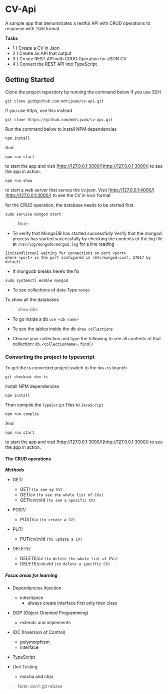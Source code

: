 # CV-Api
A sample app that demonstrates a restful API with CRUD operations to response with `JSON` format

**Tasks**
- 1 )
Create a CV in Json
- 2 )
Create an API that output
- 3 )
Create REST API with CRUD Operation for JSON CV
- 4 )
Convert the REST API into TypeScript

## Getting Started

Clone the project repository by running the command below if you use SSH

```
git clone git@github.com:mdrijwan/cv-api.git
```

If you use https, use this instead

```
git clone https://github.com/mdrijwan/cv-api.git
```

Run the command below to install NPM dependencies

```
npm install
```

And

```
npm run start
```

to start the app and visit [http://127.0.0.1:3000/](http://127.0.0.1:3000/) to see the app in action.

```
npm run show
```

to start a web server that serves the cv.json. Visit [http://127.0.0.1:4000/](http://127.0.0.1:4000/) to see the CV in `html` format

for the CRUD operation, the database needs to be started first.

```
sudo service mongod start
```
>Note:
- To verify that MongoDB has started successfully
Verify that the mongod process has started successfully by checking the contents of the log file at `/var/log/mongodb/mongod.log` for a line reading
```
[initandlisten] waiting for connections on port <port>
where <port> is the port configured in /etc/mongod.conf, 27017 by default.
```
- If mongodb breaks here’s the fix
```
sudo systemctl enable mongod
```
- To see collections of data
Type `mongo`

To show all the databases
> show dbs

- To go inside a db
`use <db name>`

- To see the tables inside the db
`show collections`

- Choose your collection and type the following to see all contents of that collection:
`db.<collectionName>.find()`

### Converting the project to typescript

To get the ts converted project switch to the `dev-ts` branch

```
git checkout dev-ts
```

Install NPM dependencies

```
npm install
```

Then compile the `TypeScript` files to `JavaScript`

```
npm run complie
```

And

```
npm run start
```

to start the app and visit [http://127.0.0.1:3000/](http://127.0.0.1:3000/) to see the app in action.

#### The CRUD operations

***Methods***
- GET/
  + GET/ `(to see my CV)`
  + GET/cv `(to see the whole list of CVs)`
  + GET/cv/cvId `(to see a specific CV)`
 
- POST/
  + POST/cv `(to create a CV)`
   
- PUT/
  + PUT/cv/cvId `(to update a CV)`
  
- DELETE/
  + DELETE/cv `(to delete the whole list of CVs)`
  + DELETE/cv/cvId `(to delete a specific CV)`

##### Focus areas for learning

- Dependencies Injection
  + inheritance
    + always create interface first only then class

- OOP (Object Oriented Programming)
  + extends and implements

- IOC (Inversion of Control)
  + polymorphism
  + interface

- TypeScript
- Unit Testing
  + mocha and chai

> Note: don't git rebase

